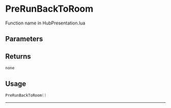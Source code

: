 # PreRunBackToRoom
Function name in HubPresentation.lua
## Parameters

## Returns
`none`
## Usage
```lua
PreRunBackToRoom()
```
---

